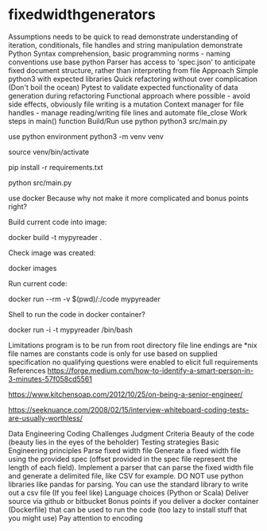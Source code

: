 # fixedwidthgenerators
Assumptions
needs to be quick to read
demonstrate understanding of iteration, conditionals, file handles and string manipulation
demonstrate Python Syntax comprehension, basic programming norms - naming conventions
use base python
Parser has access to 'spec.json' to anticipate fixed document structure, rather than interpreting from file
Approach
Simple python3 with expected libraries
Quick refactoring without over complication (Don't boil the ocean)
Pytest to validate expected functionality of data generation during refactoring
Functional approach where possible - avoid side effects, obviously file writing is a mutation
Context manager for file handles - manage reading/writing file lines and automate file_close
Work steps in main() function
Build/Run
use python
python3 src/main.py

use python environment
python3 -m venv venv

source venv/bin/activate

pip install -r requirements.txt

python src/main.py

use docker
Because why not make it more complicated and bonus points right?

Build current code into image:

docker build -t mypyreader .

Check image was created:

docker images

Run current code:

docker run --rm -v $(pwd)/:/code mypyreader

Shell to run the code in docker container?

docker run -i -t mypyreader /bin/bash

Limitations
program is to be run from root directory
file line endings are *nix
file names are constants
code is only for use based on supplied specification
no qualifying questions were enabled to elicit full requirements
References
https://forge.medium.com/how-to-identify-a-smart-person-in-3-minutes-57f058cd5561

https://www.kitchensoap.com/2012/10/25/on-being-a-senior-engineer/

https://seeknuance.com/2008/02/15/interview-whiteboard-coding-tests-are-usually-worthless/

Data Engineering Coding Challenges
Judgment Criteria
Beauty of the code (beauty lies in the eyes of the beholder)
Testing strategies
Basic Engineering principles
Parse fixed width file
Generate a fixed width file using the provided spec (offset provided in the spec file represent the length of each field).
Implement a parser that can parse the fixed width file and generate a delimited file, like CSV for example.
DO NOT use python libraries like pandas for parsing. You can use the standard library to write out a csv file (If you feel like)
Language choices (Python or Scala)
Deliver source via github or bitbucket
Bonus points if you deliver a docker container (Dockerfile) that can be used to run the code (too lazy to install stuff that you might use)
Pay attention to encoding
